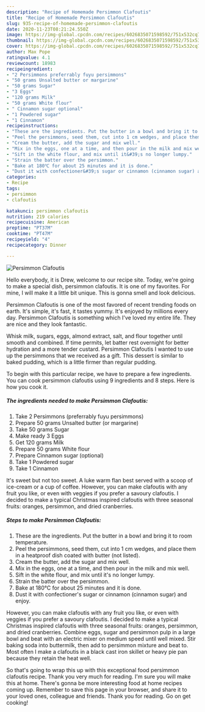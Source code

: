 ```yaml
---
description: "Recipe of Homemade Persimmon Clafoutis"
title: "Recipe of Homemade Persimmon Clafoutis"
slug: 935-recipe-of-homemade-persimmon-clafoutis
date: 2020-11-23T08:21:24.550Z
image: https://img-global.cpcdn.com/recipes/6026835071598592/751x532cq70/persimmon-clafoutis-recipe-main-photo.jpg
thumbnail: https://img-global.cpcdn.com/recipes/6026835071598592/751x532cq70/persimmon-clafoutis-recipe-main-photo.jpg
cover: https://img-global.cpcdn.com/recipes/6026835071598592/751x532cq70/persimmon-clafoutis-recipe-main-photo.jpg
author: Max Pope
ratingvalue: 4.1
reviewcount: 18983
recipeingredient:
- "2 Persimmons preferrably fuyu persimmons"
- "50 grams Unsalted butter or margarine"
- "50 grams Sugar"
- "3 Eggs"
- "120 grams Milk"
- "50 grams White flour"
- " Cinnamon sugar optional"
- "1 Powdered sugar"
- "1 Cinnamon"
recipeinstructions:
- "These are the ingredients. Put the butter in a bowl and bring it to room temperature."
- "Peel the persimmons, seed them, cut into 1 cm wedges, and place them in a heatproof dish coated with butter (not listed)."
- "Cream the butter, add the sugar and mix well."
- "Mix in the eggs, one at a time, and then pour in the milk and mix well."
- "Sift in the white flour, and mix until it&#39;s no longer lumpy."
- "Strain the batter over the persimmon."
- "Bake at 180℃ for about 25 minutes and it is done."
- "Dust it with confectioner&#39;s sugar or cinnamon (cinnamon sugar) and enjoy."
categories:
- Recipe
tags:
- persimmon
- clafoutis

katakunci: persimmon clafoutis 
nutrition: 219 calories
recipecuisine: American
preptime: "PT37M"
cooktime: "PT47M"
recipeyield: "4"
recipecategory: Dinner

---
```



![Persimmon Clafoutis](https://img-global.cpcdn.com/recipes/6026835071598592/751x532cq70/persimmon-clafoutis-recipe-main-photo.jpg)

Hello everybody, it is Drew, welcome to our recipe site. Today, we're going to make a special dish, persimmon clafoutis. It is one of my favorites. For mine, I will make it a little bit unique. This is gonna smell and look delicious.

Persimmon Clafoutis is one of the most favored of recent trending foods on earth. It's simple, it's fast, it tastes yummy. It's enjoyed by millions every day. Persimmon Clafoutis is something which I've loved my entire life. They are nice and they look fantastic.

Whisk milk, sugars, eggs, almond extract, salt, and flour together until smooth and combined. If time permits, let batter rest overnight for better hydration and a more tender custard. Persimmon Clafoutis I wanted to use up the persimmons that we received as a gift. This dessert is similar to baked pudding, which is a little firmer than regular pudding.


To begin with this particular recipe, we have to prepare a few ingredients. You can cook persimmon clafoutis using 9 ingredients and 8 steps. Here is how you cook it.

<!--inarticleads1-->

##### The ingredients needed to make Persimmon Clafoutis:

1. Take 2 Persimmons (preferrably fuyu persimmons)
1. Prepare 50 grams Unsalted butter (or margarine)
1. Take 50 grams Sugar
1. Make ready 3 Eggs
1. Get 120 grams Milk
1. Prepare 50 grams White flour
1. Prepare  Cinnamon sugar (optional)
1. Take 1 Powdered sugar
1. Take 1 Cinnamon


It&#39;s sweet but not too sweet. A luke warm flan best served with a scoop of ice-cream or a cup of coffee. However, you can make clafoutis with any fruit you like, or even with veggies if you prefer a savoury clafoutis. I decided to make a typical Christmas inspired clafoutis with three seasonal fruits: oranges, persimmon, and dried cranberries. 

<!--inarticleads2-->

##### Steps to make Persimmon Clafoutis:

1. These are the ingredients. Put the butter in a bowl and bring it to room temperature.
1. Peel the persimmons, seed them, cut into 1 cm wedges, and place them in a heatproof dish coated with butter (not listed).
1. Cream the butter, add the sugar and mix well.
1. Mix in the eggs, one at a time, and then pour in the milk and mix well.
1. Sift in the white flour, and mix until it&#39;s no longer lumpy.
1. Strain the batter over the persimmon.
1. Bake at 180℃ for about 25 minutes and it is done.
1. Dust it with confectioner&#39;s sugar or cinnamon (cinnamon sugar) and enjoy.


However, you can make clafoutis with any fruit you like, or even with veggies if you prefer a savoury clafoutis. I decided to make a typical Christmas inspired clafoutis with three seasonal fruits: oranges, persimmon, and dried cranberries. Combine eggs, sugar and persimmon pulp in a large bowl and beat with an electric mixer on medium speed until well mixed. Stir baking soda into buttermilk, then add to persimmon mixture and beat to. Most often I make a clafoutis in a black cast iron skillet or heavy pie pan because they retain the heat well. 

So that's going to wrap this up with this exceptional food persimmon clafoutis recipe. Thank you very much for reading. I'm sure you will make this at home. There's gonna be more interesting food at home recipes coming up. Remember to save this page in your browser, and share it to your loved ones, colleague and friends. Thank you for reading. Go on get cooking!
